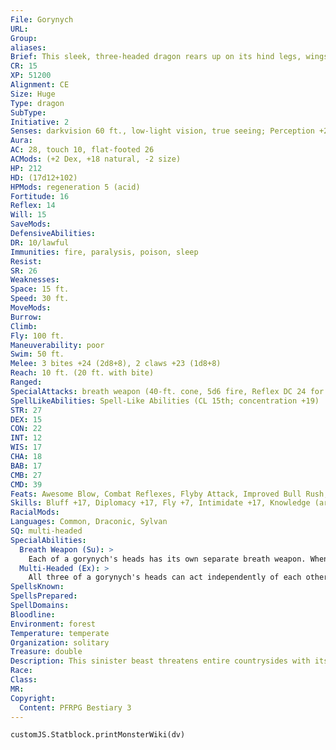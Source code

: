 ```yaml
---
File: Gorynych
URL: 
Group: 
aliases: 
Brief: This sleek, three-headed dragon rears up on its hind legs, wings spread and flames licking out from behind three sets of fangs.
CR: 15
XP: 51200
Alignment: CE
Size: Huge
Type: dragon
SubType: 
Initiative: 2
Senses: darkvision 60 ft., low-light vision, true seeing; Perception +23
Aura: 
AC: 28, touch 10, flat-footed 26
ACMods: (+2 Dex, +18 natural, -2 size)
HP: 212
HD: (17d12+102)
HPMods: regeneration 5 (acid)
Fortitude: 16
Reflex: 14
Will: 15
SaveMods: 
DefensiveAbilities: 
DR: 10/lawful
Immunities: fire, paralysis, poison, sleep
Resist: 
SR: 26
Weaknesses: 
Space: 15 ft.
Speed: 30 ft.
MoveMods: 
Burrow: 
Climb: 
Fly: 100 ft.
Maneuverability: poor
Swim: 50 ft.
Melee: 3 bites +24 (2d8+8), 2 claws +23 (1d8+8)
Reach: 10 ft. (20 ft. with bite)
Ranged: 
SpecialAttacks: breath weapon (40-ft. cone, 5d6 fire, Reflex DC 24 for half, usable every 1d4 rounds)
SpellLikeAbilities: Spell-Like Abilities (CL 15th; concentration +19)  Constant-true seeing   At Will-charm person (DC 15), dancing lights, message   3/day-alter self, bestow curse (DC 18), greater dispel magic   1/day-lesser geas (DC 18), limited wish, mislead (DC 20)
STR: 27
DEX: 15
CON: 22
INT: 12
WIS: 17
CHA: 18
BAB: 17
CMB: 27
CMD: 39
Feats: Awesome Blow, Combat Reflexes, Flyby Attack, Improved Bull Rush, Iron Will, Lightning Reflexes, Power Attack, Stand Still, Weapon Focus (bite)
Skills: Bluff +17, Diplomacy +17, Fly +7, Intimidate +17, Knowledge (arcana) +14, Knowledge (nature) +14, Perception +23, Sense Motive +16, Spellcraft +14, Stealth +14, Swim +24
RacialMods: 
Languages: Common, Draconic, Sylvan
SQ: multi-headed
SpecialAbilities:
  Breath Weapon (Su): >
    Each of a gorynych's heads has its own separate breath weapon. When a gorynych uses its breath weapon, it can breathe with one, two, or all three heads. If the areas of two or more breath weapons overlap, a creature caught in that overlapping area takes a -2 penalty on its Reflex save (or -4 if three breath weapons overlap). Damage done by overlapping breath weapons stacks and is considered to be a single source of fire damage for the purpose of tracking fire resistance.  Regardless of how many heads breathe fire, the gorynych can only use its breath weapon once every 1d4 rounds.
  Multi-Headed (Ex): >
    All three of a gorynych's heads can act independently of each other. When it makes a full attack, each head can either bite or use its breath weapon, in any combination (two bites and one breath, three breaths and no bites, and so on).
SpellsKnown: 
SpellsPrepared: 
SpellDomains: 
Bloodline: 
Environment: forest
Temperature: temperate
Organization: solitary
Treasure: double
Description: This sinister beast threatens entire countrysides with its plundering actions. No friend to its true dragon cousins, a gorynych sometimes threatens green and black dragons for mastery of their lands. A gorynych seeks out young dragons that have only established small hoards, killing the rival creatures and claiming their treasures as its own. It dominates drakes and wyverns, but true dragons consider it a repulsive throwback to an ancient line of mutants and deviants.  Motivated by greed, gluttony, and unnatural lust, a gorynych lives to collect treasure, feast as often as possible, and chase after humanoid maidens, using alter self and charm person as necessary.  Gorynyches are particularly creative with the use of their limited wishes in duplicating other spell effects to secure their desires and complete their hideous tasks.  When not busily stalking young dragons in order to steal their hoard or selecting maidens to kidnap, most gorynyches search out ancient ruins. There they install themselves as guardians, sometimes even gathering whole tribes of monstrous humanoids to act as their servants
Race: 
Class: 
MR: 
Copyright:
  Content: PFRPG Bestiary 3
---
```

```dataviewjs
customJS.Statblock.printMonsterWiki(dv)
```
